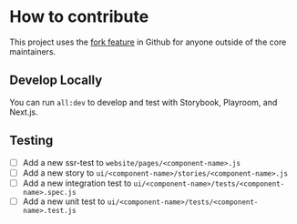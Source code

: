 # How to contribute

This project uses the [fork feature](https://docs.github.com/en/get-started/quickstart/fork-a-repo) in Github for anyone outside of the core maintainers.

## Develop Locally

You can run `all:dev` to develop and test with Storybook, Playroom, and Next.js.

## Testing

-   [ ] Add a new ssr-test to `website/pages/<component-name>.js`
-   [ ] Add a new story to `ui/<component-name>/stories/<component-name>.js`
-   [ ] Add a new integration test to `ui/<component-name>/tests/<component-name>.spec.js`
-   [ ] Add a new unit test to `ui/<component-name>/tests/<component-name>.test.js`
